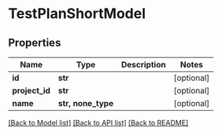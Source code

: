 # TestPlanShortModel


## Properties
Name | Type | Description | Notes
------------ | ------------- | ------------- | -------------
**id** | **str** |  | [optional] 
**project_id** | **str** |  | [optional] 
**name** | **str, none_type** |  | [optional] 

[[Back to Model list]](../README.md#documentation-for-models) [[Back to API list]](../README.md#documentation-for-api-endpoints) [[Back to README]](../README.md)


